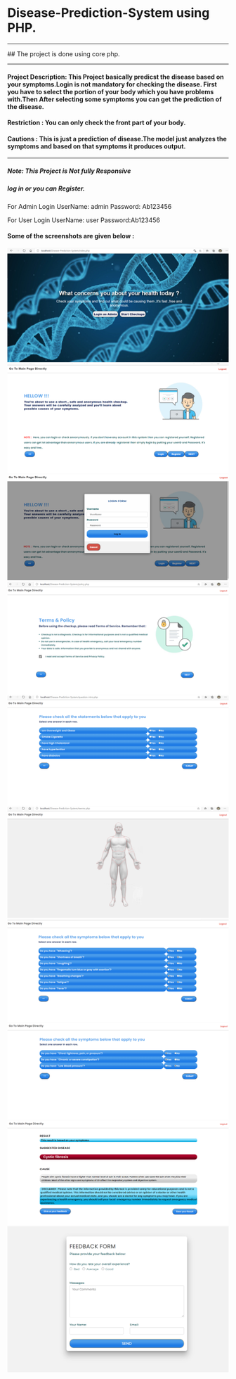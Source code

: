 # Disease-Prediction-System using PHP.
<hr>
## The project is done using core php.



<hr>

#### Project Description: This Project basically predicst the disease based on your symptoms.Login is not mandatory for checking the disease. First you have to select the portion of your body which you have problems with.Then After selecting some symptoms you can get the prediction of the disease.

#### Restriction : You can only check the front part of your body.


#### Cautions : This  is just a prediction of disease.The model just analyzes the symptoms and based on that symptoms it produces output.


<hr>

##### Note: This Project is Not fully Responsive 

#####  log in or you can Register. 

For Admin Login UserName: admin 
                Password: Ab123456

For User Login UserName: user
               Password:Ab123456


#### Some of the screenshots are given below :

![Front Page](images/1.PNG)
![2nd Page](images/2.PNG)
![11th Page](images/11.PNG)
![4th Page](images/3.PNG)
![5th Page](images/4.PNG)
![6th Page](images/5.PNG)
![7th Page](images/6.PNG)
![8th Page](images/7.PNG)
![9th Page](images/8.PNG)
![10th Page](images/9.PNG)

